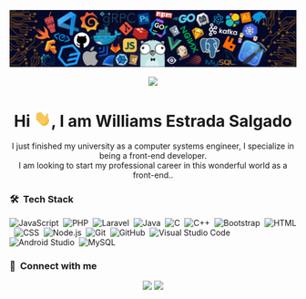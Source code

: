 

<p align="center"><img src="https://raw.githubusercontent.com/KevinPatel04/KevinPatel04/master/header.png"></p>

<p align="center">
  <a align="center" href="https://github.com/williams-estrada/readme-typing-svg"><img src="https://readme-typing-svg.demolab.com?font=Fira+Code&size=26&pause=1000&color=BF1EF7&background=35FF4B00&random=false&width=435&lines=---welcome+to+my+portfolio---(https://git.io/typing-svg);" /></a>
</p>

<h1 align="center">Hi <img src="https://raw.githubusercontent.com/KevinPatel04/KevinPatel04/master/Hi.gif" width="30px">, I am Williams Estrada Salgado </h1>

<p align="center" width="150px"> I just finished my university as a computer systems engineer, I specialize in being a front-end developer. <br>I am looking to start my professional career in this wonderful world as a front-end..</p>

### 🛠 &nbsp;Tech Stack

![JavaScript](https://img.shields.io/badge/-JavaScript-05122A?style=flat&logo=javascript)&nbsp;
![PHP](https://img.shields.io/badge/-PHP-05122A?style=flat&logo=php&logoColor=777BB4)&nbsp;
![Laravel](https://img.shields.io/badge/-Laravel-05122A?style=flat&logo=laravel&logoColor=FF2D20)&nbsp;
![Java](https://img.shields.io/badge/-Java-05122A?style=flat&logo=Java&logoColor=FFA518)&nbsp;
![C](https://img.shields.io/badge/-C-05122A?style=flat&logo=C&logoColor=A8B9CC)&nbsp;
![C++](https://img.shields.io/badge/-C++-05122A?style=flat&logo=C%2B%2B&logoColor=00599C)&nbsp;
![Bootstrap](https://img.shields.io/badge/-Bootstrap-05122A?style=flat&logo=bootstrap&logoColor=563D7C)&nbsp;
![HTML](https://img.shields.io/badge/-HTML-05122A?style=flat&logo=HTML5)&nbsp;
![CSS](https://img.shields.io/badge/-CSS-05122A?style=flat&logo=CSS3&logoColor=1572B6)&nbsp;
![Node.js](https://img.shields.io/badge/-Node.js-05122A?style=flat&logo=node.js&logoColor=339933)&nbsp;
![Git](https://img.shields.io/badge/-Git-05122A?style=flat&logo=git)&nbsp;
![GitHub](https://img.shields.io/badge/-GitHub-05122A?style=flat&logo=github)&nbsp;
![Visual Studio Code](https://img.shields.io/badge/-Visual%20Studio%20Code-05122A?style=flat&logo=visual-studio-code&logoColor=007ACC)&nbsp;
![Android Studio](https://img.shields.io/badge/-Android%20Studio-05122A?style=flat&logo=android-studio&logoColor=3DDC84)&nbsp;
![MySQL](https://img.shields.io/badge/-MySQL-05122A?style=flat&logo=mysql&logoColor=4479A1)&nbsp;


### :link: &nbsp;Connect with me

<p align="center">
<a href="https://www.linkedin.com/in/williams-estrada-salgado-891556246/"><img src="https://img.shields.io/badge/-Williams-3423A6?style=for-the-badge&logo=Linkedin&logoColor=white"/></a>
<a href="https://www.instagram.com/williams.estrada.s99/"><img src="https://img.shields.io/badge/-Williams.me-E4405F?style=for-the-badge&logo=Instagram&logoColor=white"/></a>

</p>


